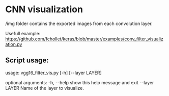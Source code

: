 # CNN visualization
/img folder contains the exported images from each convolution layer.

Usefull example: https://github.com/fchollet/keras/blob/master/examples/conv_filter_visualization.py


## Script usage:
usage: vgg16_filter_vis.py [-h] [--layer LAYER]

optional arguments:
  -h, --help     show this help message and exit
  --layer LAYER  Name of the layer to visualize.


